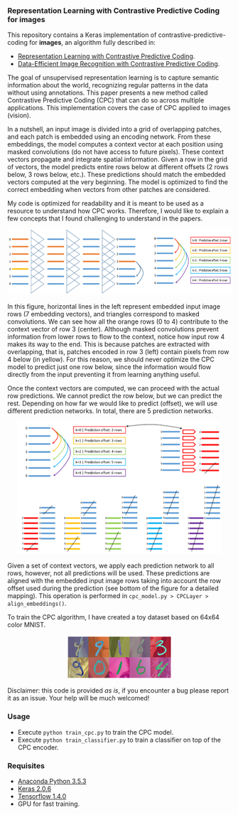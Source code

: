 ### Representation Learning with Contrastive Predictive Coding for images

This repository contains a Keras implementation of contrastive-predictive-coding for **images**, an algorithm fully described in:
* [Representation Learning with Contrastive Predictive Coding](https://arxiv.org/abs/1807.03748).
* [Data-Efficient Image Recognition with Contrastive Predictive Coding](https://arxiv.org/abs/1905.09272).

The goal of unsupervised representation learning is to capture semantic information about the world, recognizing regular patterns in the data without using annotations. This paper presents a new method called Contrastive Predictive Coding (CPC) that can do so across multiple applications. This implementation covers the case of CPC applied to images (vision).

In a nutshell, an input image is divided into a grid of overlapping patches, and each patch is embedded using an encoding network. From these embeddings, the model computes a context vector at each position using masked convolutions (do not have access to future pixels). These context vectors propagate and integrate spatial information. Given a row in the grid of vectors, the model predicts entire rows below at different offsets (2 rows below, 3 rows below, etc.). These predictions should match the embedded vectors computed at the very beginning. The model is optimized to find the correct embedding when vectors from other patches are considered.

My code is optimized for readability and it is meant to be used as a resource to understand how CPC works. Therefore, I would like to explain a few concepts that I found challenging to understand in the papers.


<p align="center">
<img src="/resources/context.png" alt="CPC algorithm - context" height="150">
</p>

In this figure, horizontal lines in the left represent embedded input image rows (7 embedding vectors), and triangles correspond to masked convolutions. We can see how all the orange rows (0 to 4) contribute to the context vector of row 3 (center). Although masked convolutions prevent information from lower rows to flow to the context, notice how input row 4 makes its way to the end. This is because patches are extracted with overlapping, that is, patches encoded in row 3 (left) contain pixels from row 4 below (in yellow). For this reason, we should never optimize the CPC model to predict just one row below, since the information would flow directly from the input preventing it from learning anything useful.

Once the context vectors are computed, we can proceed with the actual row predictions. We cannot predict the row below, but we can predict the rest. Depending on how far we would like to predict (offset), we will use different prediction networks. In total, there are 5 prediction networks.


<p align="center">
<img src="/resources/offsets.png" alt="CPC algorithm - offset" height="300">
</p>

Given a set of context vectors, we apply each prediction network to all rows, however, not all predictions will be used. These predictions are aligned with the embedded input image rows taking into account the row offset used during the prediction (see bottom of the figure for a detailed mapping). This operation is performed in ```cpc_model.py > CPCLayer > align_embeddings()```.

To train the CPC algorithm, I have created a toy dataset based on 64x64 color MNIST.

<p align="center">
<img src="/resources/samples.png" alt="CPC algorithm - samples" height="100">
</p>

Disclaimer: this code is provided *as is*, if you encounter a bug please report it as an issue. Your help will be much welcomed!

### Usage

- Execute ```python train_cpc.py``` to train the CPC model.
- Execute ```python train_classifier.py``` to train a classifier on top of the CPC encoder.

### Requisites

- [Anaconda Python 3.5.3](https://www.continuum.io/downloads)
- [Keras 2.0.6](https://keras.io/)
- [Tensorflow 1.4.0](https://www.tensorflow.org/)
- GPU for fast training.
